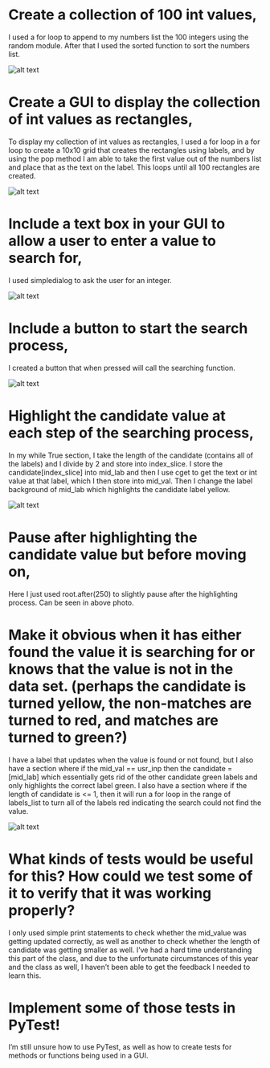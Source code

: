 # Create a collection of 100 int values,
I used a for loop to append to my numbers list the 100 integers using the random module. After that I used the sorted function to sort the numbers list.

![alt text](https://i.imgur.com/IBLvRBn.png)

# Create a GUI to display the collection of int values as rectangles,
To display my collection of int values as rectangles, I used a for loop in a for loop to create a 10x10 grid that creates the rectangles using labels, and by using the pop method I am able to take the first value out of the numbers list and place that as the text on the label. This loops until all 100 rectangles are created.

![alt text](https://i.imgur.com/pKankoH.png)

# Include a text box in your GUI to allow a user to enter a value to search for,
I used simpledialog to ask the user for an integer.

![alt text](https://i.imgur.com/2FHGQML.png)

# Include a button to start the search process,
I created a button that when pressed will call the searching function.

![alt text](https://i.imgur.com/LYG5fpT.png)

# Highlight the candidate value at each step of the searching process,
In my while True section, I take the length of the candidate (contains all of the labels) and I divide by 2 and store into index_slice. I store the candidate[index_slice] into mid_lab and then I use cget to get the text or int value at that label, which I then store into mid_val. Then I change the label background of mid_lab which highlights the candidate label yellow.

![alt text](https://i.imgur.com/Oq7CL0R.png)

# Pause after highlighting the candidate value but before moving on,
Here I just used root.after(250) to slightly pause after the highlighting process. Can be seen in above photo.

# Make it obvious when it has either found the value it is searching for or knows that the value is not in the data set. (perhaps the candidate is turned yellow, the non-matches are turned to red, and matches are turned to green?)
I have a label that updates when the value is found or not found, but I also have a section where if the mid_val == usr_inp then the candidate = [mid_lab] which essentially gets rid of the other candidate green labels and only highlights the correct label green. I also have a section where if the length of candidate is <= 1, then it will run a for loop in the range of labels_list to turn all of the labels red indicating the search could not find the value. 

![alt text](https://i.imgur.com/N21HK9I.png)

# What kinds of tests would be useful for this?  How could we test some of it to verify that it was working properly?
I only used simple print statements to check whether the mid_value was getting updated correctly, as well as another to check whether the length of candidate was getting smaller as well. I’ve had a hard time understanding this part of the class, and due to the unfortunate circumstances of this year and the class as well, I haven’t been able to get the feedback I needed to learn this.


# Implement some of those tests in PyTest!
I’m still unsure how to use PyTest, as well as how to create tests for methods or functions being used in a GUI.
